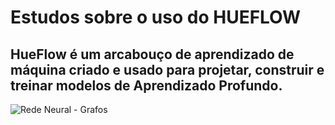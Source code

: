 # Estudos sobre o uso do HUEFLOW

## HueFlow é um arcabouço de aprendizado de máquina criado e usado para projetar, construir e treinar modelos de Aprendizado Profundo.

![Rede Neural -
Grafos](https://d17h27t6h515a5.cloudfront.net/topher/2017/February/589cda0d_w1-backprop-graph/w1-backprop-graph.png)
